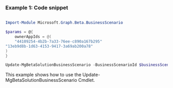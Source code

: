 ### Example 1: Code snippet

```powershell

Import-Module Microsoft.Graph.Beta.BusinessScenario

$params = @{
	ownerAppIds = @(
	"44109254-4b2b-7a33-76ee-c890a167b295"
"13eb9d8b-1d63-4153-9417-3a69ab200a78"
)
}

Update-MgBetaSolutionBusinessScenario -BusinessScenarioId $businessScenarioId -BodyParameter $params

```
This example shows how to use the Update-MgBetaSolutionBusinessScenario Cmdlet.

